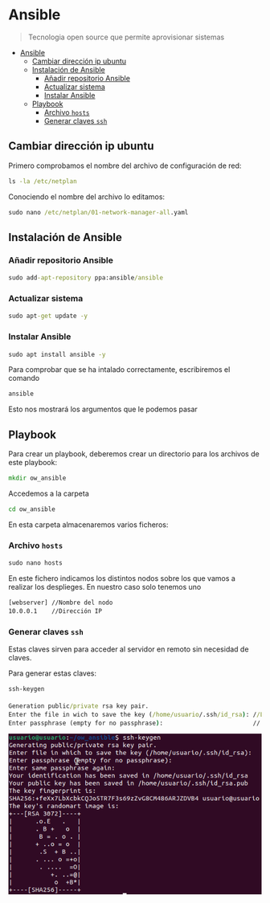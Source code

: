 # Ansible

> Tecnologia open source que permite aprovisionar sistemas

- [Ansible](#ansible)
  - [Cambiar dirección ip ubuntu](#cambiar-dirección-ip-ubuntu)
  - [Instalación de Ansible](#instalación-de-ansible)
    - [Añadir repositorio Ansible](#añadir-repositorio-ansible)
    - [Actualizar sistema](#actualizar-sistema)
    - [Instalar Ansible](#instalar-ansible)
  - [Playbook](#playbook)
    - [Archivo `hosts`](#archivo-hosts)
    - [Generar claves `ssh`](#generar-claves-ssh)

## Cambiar dirección ip ubuntu

Primero comprobamos el nombre del archivo de configuración de red:

``` cmd
ls -la /etc/netplan
```

Conociendo el nombre del archivo lo editamos:

``` cmd
sudo nano /etc/netplan/01-network-manager-all.yaml
```

## Instalación de Ansible

### Añadir repositorio Ansible

``` cmd
sudo add-apt-repository ppa:ansible/ansible
```

### Actualizar sistema

``` cmd
sudo apt-get update -y
```

### Instalar Ansible

``` cmd
sudo apt install ansible -y
```

Para comprobar que se ha intalado correctamente, escribiremos el comando 

``` cmd
ansible
```

Esto nos mostrará los argumentos que le podemos pasar

## Playbook

Para crear un playbook, deberemos crear un directorio para los archivos de este playbook:

``` cmd
mkdir ow_ansible
```

Accedemos a la carpeta

``` cmd
cd ow_ansible
```

En esta carpeta almacenaremos varios ficheros:

### Archivo `hosts`

``` cmd
sudo nano hosts
```

En este fichero indicamos los distintos nodos sobre los que vamos a realizar los desplieges. En nuestro caso solo tenemos uno

``` apache
[webserver] //Nombre del nodo
10.0.0.1    //Dirección IP
```

### Generar claves `ssh`

Estas claves sirven para acceder al servidor en remoto sin necesidad de claves.

Para generar estas claves:

``` cmd
ssh-keygen

Generation public/private rsa key pair.
Enter the file in wich to save the key (/home/usuario/.ssh/id_rsa): //Lugar en el que se almacena la clave (lugar por defecto)
Enter passphrase (empty for no passphrase):                         //
```

![alt text](image.png)
